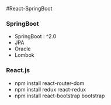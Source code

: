 #React-SpringBoot 

### SpringBoot
- SpringBoot : ^2.0
- JPA
- Oracle
- Lombok

### React.js
- npm install react-router-dom
- npm install redux react-redux
- npm install react-bootstrap bootstrap 
